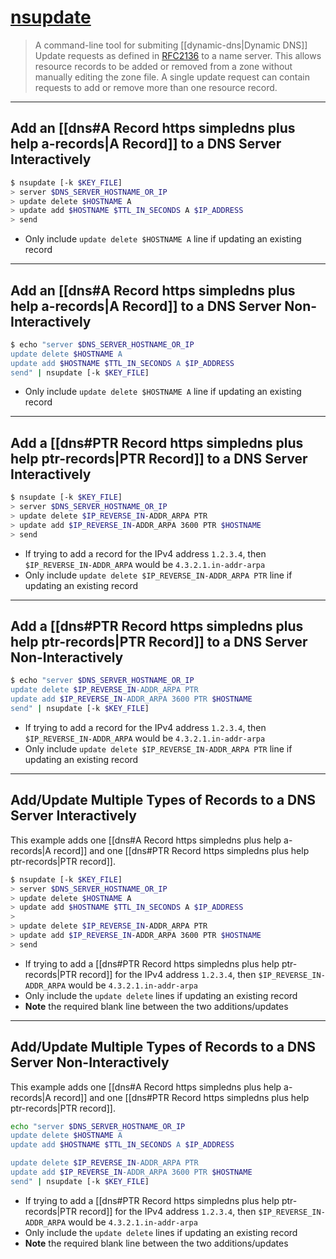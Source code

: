 # [nsupdate](https://linux.die.net/man/8/nsupdate)

> A command-line tool for submiting [[dynamic-dns|Dynamic DNS]] Update requests as defined in [RFC2136](https://datatracker.ietf.org/doc/html/rfc2136) to a name server. This allows resource records to be added or removed from a zone without manually editing the zone file. A single update request can contain requests to add or remove more than one resource record.

---

## Add an [[dns#A Record https simpledns plus help a-records|A Record]] to a DNS Server **Interactively**

```bash
$ nsupdate [-k $KEY_FILE]
> server $DNS_SERVER_HOSTNAME_OR_IP
> update delete $HOSTNAME A
> update add $HOSTNAME $TTL_IN_SECONDS A $IP_ADDRESS
> send
```

- Only include `update delete $HOSTNAME A` line if updating an existing record

---

## Add an [[dns#A Record https simpledns plus help a-records|A Record]] to a DNS Server **Non-Interactively**

```bash
$ echo "server $DNS_SERVER_HOSTNAME_OR_IP
update delete $HOSTNAME A
update add $HOSTNAME $TTL_IN_SECONDS A $IP_ADDRESS
send" | nsupdate [-k $KEY_FILE]
```

- Only include `update delete $HOSTNAME A` line if updating an existing record

---

## Add a [[dns#PTR Record https simpledns plus help ptr-records|PTR Record]] to a DNS Server **Interactively**

```bash
$ nsupdate [-k $KEY_FILE]
> server $DNS_SERVER_HOSTNAME_OR_IP
> update delete $IP_REVERSE_IN-ADDR_ARPA PTR
> update add $IP_REVERSE_IN-ADDR_ARPA 3600 PTR $HOSTNAME
> send
```

- If trying to add a record for the IPv4 address `1.2.3.4`, then `$IP_REVERSE_IN-ADDR_ARPA` would be `4.3.2.1.in-addr-arpa`
- Only include `update delete $IP_REVERSE_IN-ADDR_ARPA PTR` line if updating an existing record

---

## Add a [[dns#PTR Record https simpledns plus help ptr-records|PTR Record]] to a DNS Server **Non-Interactively**

```bash
$ echo "server $DNS_SERVER_HOSTNAME_OR_IP
update delete $IP_REVERSE_IN-ADDR_ARPA PTR
update add $IP_REVERSE_IN-ADDR_ARPA 3600 PTR $HOSTNAME
send" | nsupdate [-k $KEY_FILE]
```

- If trying to add a record for the IPv4 address `1.2.3.4`, then `$IP_REVERSE_IN-ADDR_ARPA` would be `4.3.2.1.in-addr-arpa`
- Only include `update delete $IP_REVERSE_IN-ADDR_ARPA PTR` line if updating an existing record

---

## Add/Update Multiple Types of Records to a DNS Server **Interactively**

This example adds one [[dns#A Record https simpledns plus help a-records|A record]] and one [[dns#PTR Record https simpledns plus help ptr-records|PTR record]].

```bash
$ nsupdate [-k $KEY_FILE]
> server $DNS_SERVER_HOSTNAME_OR_IP
> update delete $HOSTNAME A
> update add $HOSTNAME $TTL_IN_SECONDS A $IP_ADDRESS
>
> update delete $IP_REVERSE_IN-ADDR_ARPA PTR
> update add $IP_REVERSE_IN-ADDR_ARPA 3600 PTR $HOSTNAME
> send
```

- If trying to add a [[dns#PTR Record https simpledns plus help ptr-records|PTR record]] for the IPv4 address `1.2.3.4`, then `$IP_REVERSE_IN-ADDR_ARPA` would be `4.3.2.1.in-addr-arpa`
- Only include the `update delete` lines if updating an existing record
- **Note** the required blank line between the two additions/updates

---

## Add/Update Multiple Types of Records to a DNS Server **Non-Interactively**

This example adds one [[dns#A Record https simpledns plus help a-records|A record]] and one [[dns#PTR Record https simpledns plus help ptr-records|PTR record]].

```bash
echo "server $DNS_SERVER_HOSTNAME_OR_IP
update delete $HOSTNAME A
update add $HOSTNAME $TTL_IN_SECONDS A $IP_ADDRESS

update delete $IP_REVERSE_IN-ADDR_ARPA PTR
update add $IP_REVERSE_IN-ADDR_ARPA 3600 PTR $HOSTNAME
send" | nsupdate [-k $KEY_FILE]
```

- If trying to add a [[dns#PTR Record https simpledns plus help ptr-records|PTR record]] for the IPv4 address `1.2.3.4`, then `$IP_REVERSE_IN-ADDR_ARPA` would be `4.3.2.1.in-addr-arpa`
- Only include the `update delete` lines if updating an existing record
- **Note** the required blank line between the two additions/updates